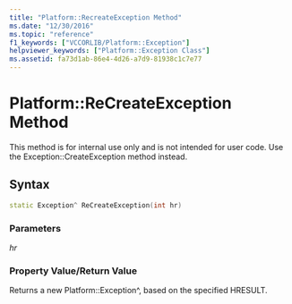 ```yaml
---
title: "Platform::RecreateException Method"
ms.date: "12/30/2016"
ms.topic: "reference"
f1_keywords: ["VCCORLIB/Platform::Exception"]
helpviewer_keywords: ["Platform::Exception Class"]
ms.assetid: fa73d1ab-86e4-4d26-a7d9-81938c1c7e77
---
```

# Platform::ReCreateException Method

This method is for internal use only and is not intended for user code. Use the Exception::CreateException method instead.

## Syntax

```cpp
static Exception^ ReCreateException(int hr)
```

### Parameters

*hr*

### Property Value/Return Value

Returns a new Platform::Exception^, based on the specified HRESULT.
